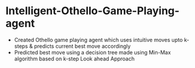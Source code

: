 # Intelligent-Othello-Game-Playing-agent
- Created Othello game playing agent which uses intuitive moves upto k-steps & predicts current best move accordingly
- Predicted best move using a decision tree made using Min-Max algorithm based on k-step Look ahead Approach



















